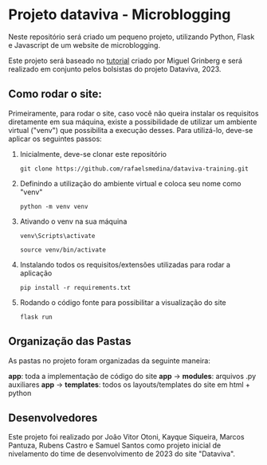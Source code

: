 # Projeto dataviva - Microblogging

Neste repositório será criado um pequeno projeto, utilizando Python, Flask e Javascript de um website de microblogging. 

Este projeto será baseado no [tutorial](https://blog.miguelgrinberg.com/post/the-flask-mega-tutorial-part-i-hello-world) criado por Miguel Grinberg e será realizado em conjunto pelos bolsistas do projeto Dataviva, 2023.

## Como rodar o site:

Primeiramente, para rodar o site, caso você não queira instalar os requisitos diretamente em sua máquina, existe a possibilidade de utilizar
um ambiente virtual ("venv") que possibilita a execução desses. Para utilizá-lo, deve-se aplicar os seguintes passos:

1.  Inicialmente, deve-se clonar este repositório

    <pre><code>git clone https://github.com/rafaelsmedina/dataviva-training.git</code></pre>
2.  Definindo a utilização do ambiente virtual e coloca seu nome como "venv"

    <pre><code>python -m venv venv</code></pre>
3.  Ativando o venv na sua máquina

    <pre><code>venv\Scripts\activate</code></pre>
    <pre><code>source venv/bin/activate</code></pre>
4.  Instalando todos os requisitos/extensões utilizadas para rodar a aplicação

    <pre><code>pip install -r requirements.txt</code></pre>
5.  Rodando o código fonte para possibilitar a visualização do site

    <pre><code>flask run</code></pre>
## Organização das Pastas

As pastas no projeto foram organizadas da seguinte maneira:

**app**: toda a implementação de código do site
**app** -> **modules**: arquivos .py auxiliares
**app** -> **templates**: todos os layouts/templates do site em html + python

## Desenvolvedores

Este projeto foi realizado por João Vitor Otoni, Kayque Siqueira, Marcos Pantuza, Rubens Castro e Samuel Santos como projeto inicial de
nivelamento do time de desenvolvimento de 2023 do site "Dataviva".